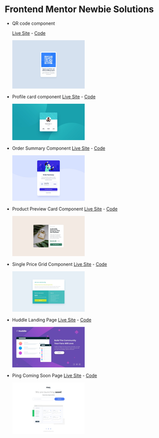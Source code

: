 # Frontend Mentor Newbie Solutions

- QR code component

  [Live Site]() - [Code]()
  <div>
    <img src="./qr-code-component/assets/desktop-design.jpg" alt="Single price grid component desktop design" width="230">
  </div>

- Profile card component
  [Live Site]() - [Code]()
  <div>
    <img src="./profile-card-component/assets/desktop-design.jpg" alt="Single price grid component desktop design" width="230">
  </div>

- Order Summary Component
  [Live Site]() - [Code]()
  <div>
    <img src="./order-summary-component/assets/desktop-design.jpg" alt="Single price grid component desktop design" width="230">
  </div>

- Product Preview Card Component
  [Live Site]() - [Code]()
  <div>
    <img src="./product-preview-card-component/assets/desktop-design.jpg" alt="Single price grid component desktop design" width="230">
  </div>

- Single Price Grid Component
  [Live Site]() - [Code]()
  <div>
    <img src="./single-price-grid-component/assets/desktop-design.jpg" alt="Single price grid component desktop design" width="230">
  </div>

- Huddle Landing Page
  [Live Site]() - [Code]()
  <div>
    <img src="./huddle-landing-page/assets/images/desktop-design.jpg" alt="Single price grid component desktop design" width="230">
  </div>

- Ping Coming Soon Page
  [Live Site]() - [Code]()
  <div>
    <img src="./ping-coming-soon-page/assets/desktop-design.jpg" alt="Single price grid component desktop design" width="230">
  </div>
